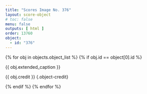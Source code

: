 ```yaml
---
title: "Scores Image No. 376"
layout: score-object
# toc: false
menu: false
outputs: [ html ]
order: 13760
object:
  - id: "376"
---
```


{% for obj in objects.object_list %}
{% if obj.id == object[0].id %}

{{ obj.extended_caption }}

{{ obj.credit }} {.object-credit}

{% endif %}
{% endfor %}
